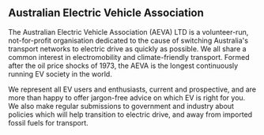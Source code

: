 ## Australian Electric Vehicle Association

The Australian Electric Vehicle Association (AEVA) LTD is a volunteer-run, not-for-profit organisation dedicated to the cause of switching Australia's transport networks to electric drive as quickly as possible.  We all share a common interest in electromobility and climate-friendly transport. Formed after the oil price shocks of 1973, the AEVA is the longest continuously running EV society in the world.  

We represent all EV users and enthusiasts, current and prospective, and are more than happy to offer jargon-free advice on which EV is right for you. We also make regular submissions to government and industry about policies which will help transition to electric drive, and away from imported fossil fuels for transport.
